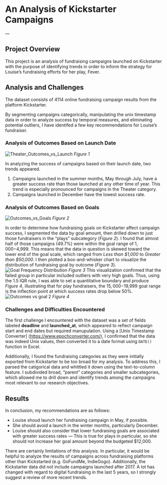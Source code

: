 #  An Analysis of Kickstarter Campaigns
—
## Project Overview
This project is an analysis of fundraising campaigns launched on Kickstarter with the purpose of identifying trends in order to inform the strategy for Louise’s fundraising efforts for her play, Fever.

## Analysis and Challenges
The dataset consists of 4114 online fundraising campaign results from the platform Kickstarter. 

By segmenting campaigns categorically, manipulating the unix timestamp data in order to analyze success by temporal measures, and eliminating potential outliers, I have identifed a few key recommendations for Louise’s fundraiser.

### Analysis of Outcomes Based on Launch Date
![Theater_Outcomes_vs_Launch](https://user-images.githubusercontent.com/82285562/115973477-de2a9f00-a51a-11eb-9b8c-4a3d69c373b5.png)
_Figure 1_

In analyzing the success of campaigns based on their launch date, two trends appeared.
1. Campaigns launched in the summer months, May through July, have a greater success rate than those launched at any other time of year. This trend is especially pronounced for campaigns in the Theater category.
2. Campaigns launched in December have the lowest success rate.

### Analysis of Outcomes Based on Goals
![Outcomes_vs_Goals](https://user-images.githubusercontent.com/82285562/115973484-e5ea4380-a51a-11eb-9954-26c27e18dd9c.png)
_Figure 2_

In order to determine how fundraising goals on Kickstarter affect campaign success, I segmented the data by goal amount, then drilled down to just those fundraisers in the “plays” subcategory (_Figure 2_). I found that almost half of those campaigns (49.7%) were within the goal range of $1,000-$4,999. This means that the data in question is skewed toward the lower end of the goal scale, which ranged from *Less than $1,000* to *Greater than $50,000*. I then plotted a box-and-whisker chart to visualize the distribution of fundraising goal by outcome (_Figure 3_).
![Goal Frequency Distribution](https://user-images.githubusercontent.com/82285562/115973497-05816c00-a51b-11eb-9ec1-f193c7f7fa1c.png)
_Figure 3_
This visualization confirmed that the failed group in particular included outliers with very high goals. Thus, using the 1.5 IQR rule, I was able to set a quantitative boundary and produce _Figure 4_, illustrating that for play fundraisers, the $15,000-$19,999 goal range is the inflection point at which success rates drop below 50%.
![Outcomes vs goal 2](https://user-images.githubusercontent.com/82285562/115973487-eda9e800-a51a-11eb-87c1-9b992ee04da0.png)
_Figure 4_

### Challenges and Difficulties Encountered
The first challenge I encountered with the dataset was a set of fields labeled **deadline** and **launched_at**, which appeared to reflect campaign start and end dates but required manupulation. Using a [Unix Timestamp Converter] (https://www.epochconverter.com/), I confirmed that the data was indeed Unix values, then converted it to a date format using `DATE()` function in Excel.

Additionally, I found the fundraising categories as they were initially exported from Kickstarter to be too broad for my analysis. To address this, I parsed the catigorical data and whittled it down using the text-to-column feature. I subdivided broad, “parent” categories and smaller subcategories, which allowed me to drill down and identify trends among the campaigns most relevant to our research objectives.

## Results
In conclusion, my recommendations are as follows: 
- Louise shoud launch her fundraising campaign in May, if possible. 
- She should avoid a launch in the winter months, particularly December.
- Louise should also consider that lower fundraising goals are associated with greater success rates — This is true for plays in particular, so she should not increase her goal amount beyond the budgeted $12,000.

There are certainly limitations of this analysis. In particular, it would be helpful to analyze the results of campaigns across fundraising platforms other than Kickstarted (e.g. GoFundMe, IndieGogo). 
Additionally, the Kickstarter data did not include campaigns launched after 2017. A lot has changed with regard to digital fundraising in the last 5 years, so I strongly suggest a review of more recent trends.
